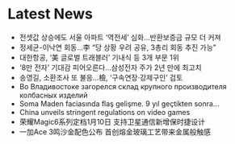 # Latest News
-  전셋값 상승에도 서울 아파트 ‘역전세’ 심화…반환보증금 규모 더 커져
-  정세균-이낙연 회동…李 “당 상황 우려 공유, 3총리 회동 추진 가능”
-  대한항공, ‘美 글로벌 트래블러’ 기내식 등 3개 부문 1위
-  ‘8만 전자’ 기대감 피어오른다…삼성전자 주가 2년 만에 최고치
-  송영길, 소환조사 또 불응…檢, ‘구속연장·강제구인’ 검토
-  Во Владивостоке загорелся склад крупного производителя колбасных изделий
-  Soma Maden faciasında flaş gelişme. 9 yıl geçtikten sonra...
-  China unveils stringent regulations on video games
-  荣耀Magic6系列定档1月10日 支持卫星通信新增保时捷设计
-  一加Ace 3鸣沙金配色公布 首创熔金玻璃工艺带来金属般触感
